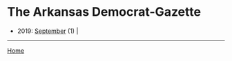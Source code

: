 # The Arkansas Democrat-Gazette

  * 2019: 
      [September](./the-arkansas-democrat-gazette-2019-09.md) (1) | 

----

[Home](../)
